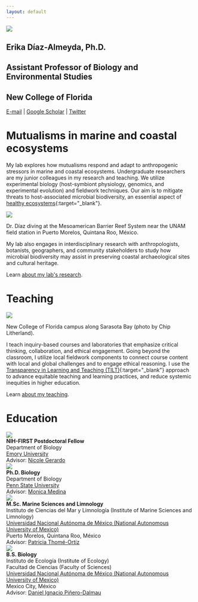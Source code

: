 ```yaml
---
layout: default
---
```


<div class="my-hero-align my-pad-top">
  <div class="my-flex my-col-center">
    <div class="my-col-40 my-hero-profile">
      <img src="/assets/img/profile.jpg">
    </div>
    <div class="my-col-60 my-hero-text">
      <h2>Erika Díaz-Almeyda, Ph.D.</h2>
      <div class="my-header-thin">
        <h2>Assistant Professor of Biology and Environmental Studies</h2>
        <h2>New College of Florida</h2>
      </div>
      <p><a href="mailto:ediazalmeyda@ncf.edu">E-mail</a> | <a href="https://scholar.google.com/citations?user=wlIHaV8AAAAJ" target="_blank">Google Scholar</a> | <a href="https://twitter.com/erikadiazal" target="_blank">Twitter</a></p>
    </div>
  </div>
</div>

# Mutualisms in marine and coastal ecosystems

My lab explores how mutualisms respond and adapt to anthropogenic stressors in marine and coastal ecosystems. Undergraduate researchers are my junior colleagues in my research and teaching. We utilize experimental biology (host-symbiont physiology, genomics, and experimental evolution) and fieldwork techniques. Our aim is to mitigate threats to host-associated microbial biodiversity, an essential aspect of [healthy ecosystems](https://royalsocietypublishing.org/doi/full/10.1098/rspb.2018.2448){:target="_blank"}.

<p><img src="/assets/img/diving.jpg"></p>
<p class="my-img-cap">Dr. Díaz diving at the Mesoamerican Barrier Reef System near the UNAM field station in Puerto Morelos, Quintana Roo, México.</p>

My lab also engages in interdisciplinary research with anthropologists, botanists, geographers, and community stakeholders to study how microbial biodiversity may assist in preserving coastal archaeological sites and cultural heritage.

Learn [about my lab's research](/research/).

# Teaching

<p><img src="/assets/img/ncf.jpg"></p>
<p class="my-img-cap">New College of Florida campus along Sarasota Bay (photo by Chip Litherland).</p>

I teach inquiry-based courses and laboratories that emphasize critical thinking, collaboration, and ethical engagement. Going beyond the classroom, I utilize local fieldwork components to connect course content with local and global challenges and to engage ethical reasoning. I use the [Transparency in Learning and Teaching (TILT)](https://tilthighered.com){:target="_blank"} approach to advance equitable teaching and learning practices, and reduce systemic inequities in higher education.

Learn [about my teaching](/teaching/).

# Education

<div class="my-flex-edu">
  <div class="my-edu-logo"><img src="/assets/img/emory.jpg"></div>
  <div>
    <b>NIH-FIRST Postdoctoral Fellow</b><br>
    Department of Biology<br>
    <a href="https://www.emory.edu" target="_blank">Emory University</a><br>
    Advisor: <a href="https://scholarblogs.emory.edu/gerardolab/" target="_blank">Nicole Gerardo</a>
  </div>
</div>

<div class="my-flex-edu">
  <div class="my-edu-logo"><img src="/assets/img/psu.jpg"></div>
  <div>
    <b>Ph.D. Biology</b><br>
    Department of Biology<br>
    <a href="https://www.psu.edu" target="_blank">Penn State University</a><br>
    Advisor: <a href="https://www.huck.psu.edu/people/monica-medina" target="_blank">Monica Medina</a>
  </div>
</div>

<div class="my-flex-edu">
  <div class="my-edu-logo"><img src="/assets/img/unam.jpg"></div>
  <div>
    <b>M.Sc. Marine Sciences and Limnology</b><br>
    Instituto de Ciencias del Mar y Limnología (Institute of Marine Sciences and Limnology)<br>
    <a href="https://www.unam.mx" target="_blank">Universidad Nacional Autónoma de México (National Autonomous University of Mexico)</a><br>
    Puerto Morelos, Quintana Roo, México<br>
    Advisor: <a href="https://www.icmyl.unam.mx/puerto_morelos/mazatlan/en/node/26" target="_blank">Patricia Thomé-Ortíz</a>
  </div>
</div>

<div class="my-flex-edu">
  <div class="my-edu-logo"><img src="/assets/img/unam.jpg"></div>
  <div>
    <b>B.S. Biology</b><br>
    Instituto de Ecología (Institute of Ecology)<br>
    Facultad de Ciencias (Faculty of Sciences)<br>
    <a href="https://www.unam.mx" target="_blank">Universidad Nacional Autónoma de México (National Autonomous University of Mexico)</a><br>
    Mexico City, México<br>
    Advisor: <a href="http://web2.ecologia.unam.mx/perfiles/perfil.php?ID=1237853475640" target="_blank">Daniel Ignacio Piñero-Dalmau</a>
  </div>
</div>
